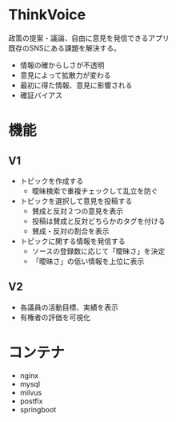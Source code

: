 # ThinkVoice
政策の提案・議論、自由に意見を発信できるアプリ<br>
既存のSNSにある課題を解決する。
- 情報の確からしさが不透明
- 意見によって拡散力が変わる
- 最初に得た情報、意見に影響される
- 確証バイアス

# 機能
## V1
- トピックを作成する 
  - 曖昧検索で重複チェックして乱立を防ぐ
- トピックを選択して意見を投稿する
  - 賛成と反対２つの意見を表示
  - 投稿は賛成と反対どちらかのタグを付ける
  - 賛成・反対の割合を表示
- トピックに関する情報を発信する
  - ソースの登録数に応じて「曖昧さ」を決定
  - 「曖昧さ」の低い情報を上位に表示
## V2
- 各議員の活動目標、実績を表示
- 有権者の評価を可視化

# コンテナ
- nginx
- mysql
- milvus
- postfix
- springboot
